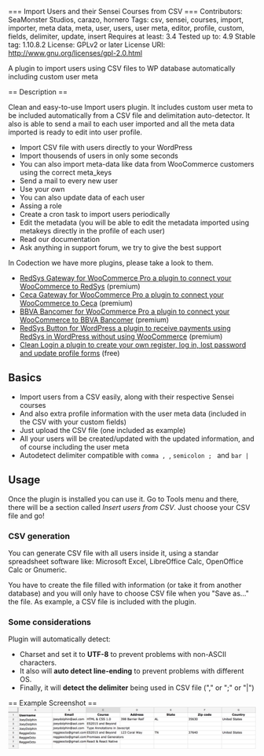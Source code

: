 === Import Users and their Sensei Courses from CSV ===
Contributors: SeaMonster Studios, carazo, hornero
Tags: csv, sensei, courses, import, importer, meta data, meta, user, users, user meta,  editor, profile, custom, fields, delimiter, update, insert
Requires at least: 3.4
Tested up to: 4.9
Stable tag: 1.10.8.2
License: GPLv2 or later
License URI: http://www.gnu.org/licenses/gpl-2.0.html

A plugin to import users using CSV files to WP database automatically including custom user meta

== Description ==

Clean and easy-to-use Import users plugin. It includes custom user meta to be included automatically from a CSV file and delimitation auto-detector. It also is able to send a mail to each user imported and all the meta data imported is ready to edit into user profile.

*	Import CSV file with users directly to your WordPress
*	Import thousends of users in only some seconds
*	You can also import meta-data like data from WooCommerce customers using the correct meta_keys
*	Send a mail to every new user
*	Use your own 
*	You can also update data of each user
*	Assing a role
*	Create a cron task to import users periodically
*	Edit the metadata (you will be able to edit the metadata imported using metakeys directly in the profile of each user)
*	Read our documentation
*	Ask anything in support forum, we try to give the best support

In Codection we have more plugins, please take a look to them.

*	[RedSys Gateway for WooCommerce Pro a plugin to connect your WooCommerce to RedSys](http://codection.com/producto/redsys-gateway-for-woocommerce) (premium)
*	[Ceca Gateway for WooCommerce Pro a plugin to connect your WooCommerce to Ceca](http://codection.com/producto/ceca-gateway-for-woocommerce-pro/) (premium)
*	[BBVA Bancomer for WooCommerce Pro a plugin to connect your WooCommerce to BBVA Bancomer](http://codection.com/producto/bbva-bancomer-mexico-gateway-for-woocommerce-pro/) (premium)
*	[RedSys Button for WordPress a plugin to receive payments using RedSys in WordPress without using WooCommerce](http://codection.com/producto/redsys-button-wordpress/) (premium)
*	[Clean Login a plugin to create your own register, log in, lost password and update profile forms](https://wordpress.org/plugins/clean-login/) (free)

## **Basics**

*   Import users from a CSV easily, along with their respective Sensei courses
*   And also extra profile information with the user meta data (included in the CSV with your custom fields)
*   Just upload the CSV file (one included as example)
*   All your users will be created/updated with the updated information, and of course including the user meta
*   Autodetect delimiter compatible with `comma , `, `semicolon ; ` and `bar | `

## **Usage**

Once the plugin is installed you can use it. Go to Tools menu and there, there will be a section called _Insert users from CSV_. Just choose your CSV file and go!

### **CSV generation**

You can generate CSV file with all users inside it, using a standar spreadsheet software like: Microsoft Excel, LibreOffice Calc, OpenOffice Calc or Gnumeric.

You have to create the file filled with information (or take it from another database) and you will only have to choose CSV file when you "Save as..." the file. As example, a CSV file is included with the plugin.

### **Some considerations**

Plugin will automatically detect:

* Charset and set it to **UTF-8** to prevent problems with non-ASCII characters.
* It also will **auto detect line-ending** to prevent problems with different OS.
* Finally, it will **detect the delimiter** being used in CSV file ("," or ";" or "|")

== Example Screenshot ==
![](https://github.com/SeaMonster-Studios/wp-import-users-and-their-sensei-courses-from-csv/blob/master/csv_example.png)

<!-- == Installation ==

### **Installation**

*   Install **Import Users and their Sensei Courses from CSV** automatically through the WordPress Dashboard or by uploading the ZIP file in the _plugins_ directory.
*   Then, after the package is uploaded and extracted, click&nbsp;_Activate Plugin_.

Now going through the points above, you should now see a new&nbsp;_Import Users, Sensei Courses from CSV_&nbsp;menu item under Tool menu in the sidebar of the admin panel, see figure below of how it looks like.

If you get any error after following through the steps above please contact us through item support comments so we can get back to you with possible helps in installing the plugin and more.

Please read documentation before start using this plugin. -->
